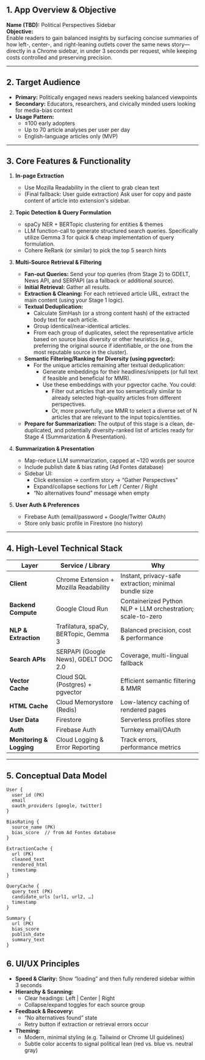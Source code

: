 ## 1. App Overview & Objective
**Name (TBD):** Political Perspectives Sidebar  
**Objective:**  
Enable readers to gain balanced insights by surfacing concise summaries of how left-, center-, and right-leaning outlets cover the same news story—directly in a Chrome sidebar, in under 3 seconds per request, while keeping costs controlled and preserving precision.

---

## 2. Target Audience
- **Primary:** Politically engaged news readers seeking balanced viewpoints  
- **Secondary:** Educators, researchers, and civically minded users looking for media-bias context  
- **Usage Pattern:**  
  - ≤100 early adopters  
  - Up to 70 article analyses per user per day  
  - English-language articles only (MVP)

---

## 3. Core Features & Functionality
1. **In-page Extraction**  
   - Use Mozilla Readability  in the client to grab clean text  
   - (Final fallback: User guide extraction) Ask user for copy and paste content of article into extension's sidebar.

2. **Topic Detection & Query Formulation**  
   - spaCy NER + BERTopic clustering for entities & themes  
   - LLM function-call to generate structured search queries.  Specifically utilize Gemma 3 for quick & cheap implementation of query formulation.
   - Cohere ReRank (or similar) to pick the top 5 search hints  

3. **Multi-Source Retrieval & Filtering**  
	-  **Fan-out Queries:** Send your top queries (from Stage 2) to GDELT, News API, and SERPAPI (as a fallback or additional source).
	- **Initial Retrieval:** Gather all results.
	- **Extraction & Cleaning:** For each retrieved article URL, extract the main content (using your Stage 1 logic).
	- **Textual Deduplication:**
	    - Calculate SimHash (or a strong content hash) of the extracted body text for each article.
	    - Group identical/near-identical articles.
	    - From each group of duplicates, select the representative article based on source bias diversity or other heuristics (e.g., preferring the original source if identifiable, or the one from the most reputable source in the cluster).
	- **Semantic Filtering/Ranking for Diversity (using pgvector):**
	    - For the unique articles remaining after textual deduplication:
	        - Generate embeddings for their headlines/snippets (or full text if feasible and beneficial for MMR).
	        - Use these embeddings with your pgvector cache. You could:
	            - Filter out articles that are too semantically similar to already selected high-quality articles from different perspectives.
	            - Or, more powerfully, use MMR to select a diverse set of N articles that are relevant to the input topics/entities.
	- **Prepare for Summarization:** The output of this stage is a clean, de-duplicated, and potentially diversity-ranked list of articles ready for Stage 4 (Summarization & Presentation).
4. **Summarization & Presentation**  
   - Map-reduce LLM summarization, capped at ~120 words per source  
   - Include publish date & bias rating (Ad Fontes database)  
   - Sidebar UI:  
     - Click extension → confirm story → “Gather Perspectives”  
     - Expand/collapse sections for Left / Center / Right  
     - “No alternatives found” message when empty  

5. **User Auth & Preferences**  
   - Firebase Auth (email/password + Google/Twitter OAuth)  
   - Store only basic profile in Firestore (no history)

---

## 4. High-Level Technical Stack
| Layer                    | Service / Library                      | Why                                                         |
| ------------------------ | -------------------------------------- | ----------------------------------------------------------- |
| **Client**               | Chrome Extension + Mozilla Readability | Instant, privacy-safe extraction; minimal bundle size       |
| **Backend Compute**      | Google Cloud Run                       | Containerized Python NLP + LLM orchestration; scale-to-zero |
| **NLP & Extraction**     | Trafilatura, spaCy, BERTopic, Gemma 3  | Balanced precision, cost & performance                      |
| **Search APIs**          | SERPAPI (Google News), GDELT DOC 2.0   | Coverage, multi-lingual fallback                            |
| **Vector Cache**         | Cloud SQL (Postgres) + pgvector        | Efficient semantic filtering & MMR                          |
| **HTML Cache**           | Cloud Memorystore (Redis)              | Low-latency caching of rendered pages                       |
| **User Data**            | Firestore                              | Serverless profiles store                                   |
| **Auth**                 | Firebase Auth                          | Turnkey email/OAuth                                         |
| **Monitoring & Logging** | Cloud Logging & Error Reporting        | Track errors, performance metrics                           |

---

## 5. Conceptual Data Model
```text
User {
  user_id (PK)
  email
  oauth_providers [google, twitter]
}

BiasRating {
  source_name (PK)
  bias_score  // from Ad Fontes database
}

ExtractionCache {
  url (PK)
  cleaned_text
  rendered_html
  timestamp
}

QueryCache {
  query_text (PK)
  candidate_urls [url1, url2, …]
  timestamp
}

Summary {
  url (PK)
  bias_score
  publish_date
  summary_text
}
```

## 6. UI/UX Principles

- **Speed & Clarity:** Show “loading” and then fully rendered sidebar within 3 seconds
- **Hierarchy & Scanning:**
    - Clear headings: Left | Center | Right
    - Collapse/expand toggles for each source group
- **Feedback & Recovery:**
    - “No alternatives found” state
    - Retry button if extraction or retrieval errors occur
- **Theming:**
    - Modern, minimal styling (e.g. Tailwind or Chrome UI guidelines)
    - Subtle color accents to signal political lean (red vs. blue vs. neutral gray)